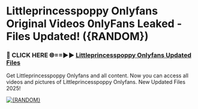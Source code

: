 # Littleprincesspoppy Onlyfans Original Videos 0nlyFans Leaked - Files Updated! ({RANDOM})

<h3>🔴 CLICK HERE 🌐==►► <a href="https://betterlinks.top/A2PfLJ" rel="nofollow">Littleprincesspoppy Onlyfans Updated Files</a></h3>

Get Littleprincesspoppy Onlyfans and all content. Now you can access all videos and pictures of Littleprincesspoppy Onlyfans. New Updated Files 2025!

[![{RANDOM}](https://i.imgur.com/ppqm5kG.gif)](https://betterlinks.top/A2PfLJ)